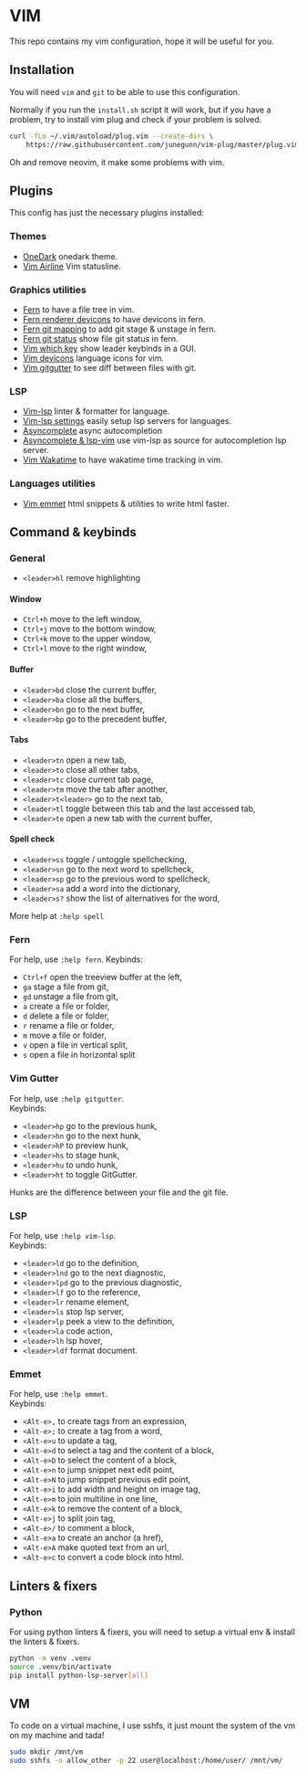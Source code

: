 # VIM

This repo contains my vim configuration, hope it will be useful for you.

## Installation

You will need `vim` and `git` to be able to use this configuration.

Normally if you run the `install.sh` script it will work, but if you have a problem, try to install vim plug and check if your problem is solved.

```bash
curl -fLo ~/.vim/autoload/plug.vim --create-dirs \
    https://raw.githubusercontent.com/junegunn/vim-plug/master/plug.vim
```

Oh and remove neovim, it make some problems with vim.

## Plugins

This config has just the necessary plugins installed:

### Themes

- [OneDark](https://github.com/joshdick/onedark.vim) onedark theme.
- [Vim Airline](https://github.com/vim-airline/vim-airline) Vim statusline.

### Graphics utilities

- [Fern](https://github.com/lambdalisue/fern.vim) to have a file tree in vim.
- [Fern renderer devicons](https://github.com/lambdalisue/fern-renderer-devicons.vim) to have devicons in fern.
- [Fern git mapping](https://github.com/lambdalisue/fern-mapping-git.vim) to add git stage & unstage in fern.
- [Fern git status](https://github.com/lambdalisue/fern-git-status.vim.git) show file git status in fern.
- [Vim which key](https://github.com/liuchengxu/vim-which-key) show leader keybinds in a GUI.
- [Vim devicons](https://github.com/ryanoasis/vim-devicons) language icons for vim.
- [Vim gitgutter](https://github.com/airblade/vim-gitgutter) to see diff between files with git.

### LSP

- [Vim-lsp](https://github.com/prabirshrestha/vim-lsp) linter & formatter for language.
- [Vim-lsp settings](https://github.com/mattn/vim-lsp-settings) easily setup lsp servers for languages.
- [Asyncomplete](https://github.com/prabirshrestha/asyncomplete.vim) async autocompletion
- [Asyncomplete & lsp-vim](https://github.com/prabirshrestha/asyncomplete-lsp.vim) use vim-lsp as source for autocompletion lsp server.
- [Vim Wakatime](https://github.com/wakatime/vim-wakatime) to have wakatime time tracking in vim. 

### Languages utilities

- [Vim emmet](https://github.com/mattn/emmet-vim) html snippets & utilities to write html faster.


## Command & keybinds

### General

- `<leader>hl` remove highlighting

#### Window

- `Ctrl+h` move to the left window,
- `Ctrl+j` move to the bottom window,
- `Ctrl+k` move to the upper window,
- `Ctrl+l` move to the right window,

#### Buffer

- `<leader>bd` close the current buffer,
- `<leader>ba` close all the buffers,
- `<leader>bn` go to the next buffer,
- `<leader>bp` go to the precedent buffer,

#### Tabs

- `<leader>tn` open a new tab,
- `<leader>to` close all other tabs,
- `<leader>tc` close current tab page,
- `<leader>tm` move the tab after another,
- `<leader>t<leader>` go to the next tab,
- `<leader>tl` toggle between this tab and the last accessed tab,
- `<leader>te` open a new tab with the current buffer,

#### Spell check

- `<leader>ss` toggle / untoggle spellchecking,
- `<leader>sn` go to the next word to spellcheck,
- `<leader>sp` go to the previous word to spellcheck,
- `<leader>sa` add a word into the dictionary,
- `<leader>s?` show the list of alternatives for the word,

More help at `:help spell`

### Fern

For help, use `:help fern`.
Keybinds:
- `Ctrl+f` open the treeview buffer at the left,
- `ga` stage a file from git,  
- `gd` unstage a file from git,
- `a` create a file or folder,  
- `d` delete a file or folder,
- `r` rename a file or folder,
- `m` move a file or folder,  
- `v` open a file in vertical split,  
- `s` open a file in horizontal split

### Vim Gutter

For help, use `:help gitgutter`.  
Keybinds:
- `<leader>hp` go to the previous hunk,
- `<leader>hn` go to the next hunk,
- `<leader>hP` to preview hunk,
- `<leader>hs` to stage hunk,
- `<leader>hu` to undo hunk,
- `<leader>ht` to toggle GitGutter.

Hunks are the difference between your file and the git file.

### LSP

For help, use `:help vim-lsp`.  
Keybinds:
- `<leader>ld` go to the definition,
- `<leader>lnd` go to the next diagnostic,
- `<leader>lpd` go to the previous diagnostic,
- `<leader>lf` go to the reference,
- `<leader>lr` rename element,
- `<leader>ls` stop lsp server,
- `<leader>lp` peek a view to the definition,
- `<leader>la` code action,
- `<leader>lh` lsp hover,
- `<leader>ldf` format document.

### Emmet

For help, use `:help emmet`.  
Keybinds:  
- `<Alt-e>,` to create tags from an expression,  
- `<Alt-e>;` to create a tag from a word,  
- `<Alt-e>u` to update a tag,   
- `<Alt-e>d` to select a tag and the content of a block,   
- `<Alt-e>D` to select the content of a block,  
- `<Alt-e>n` to jump snippet next edit point,  
- `<Alt-e>N` to jump snippet previous edit point,  
- `<Alt-e>i` to add width and height on image tag,   
- `<Alt-e>m` to join multiline in one line,  
- `<Alt-e>k` to remove the content of a block,  
- `<Alt-e>j` to split join tag,  
- `<Alt-e>/` to comment a block,  
- `<Alt-e>a` to create an anchor (a href),  
- `<Alt-e>A` make quoted text from an url,  
- `<Alt-e>c` to convert a code block into html.  

## Linters & fixers

### Python

For using python linters & fixers, you will need to setup a virtual env & install the linters & fixers.

```bash
python -m venv .venv
source .venv/bin/activate
pip install python-lsp-server[all]
```

## VM

To code on a virtual machine, I use sshfs, it just mount the system of the vm on my machine and tada!  

```bash
sudo mkdir /mnt/vm
sudo sshfs -o allow_other -p 22 user@localhost:/home/user/ /mnt/vm/
```

